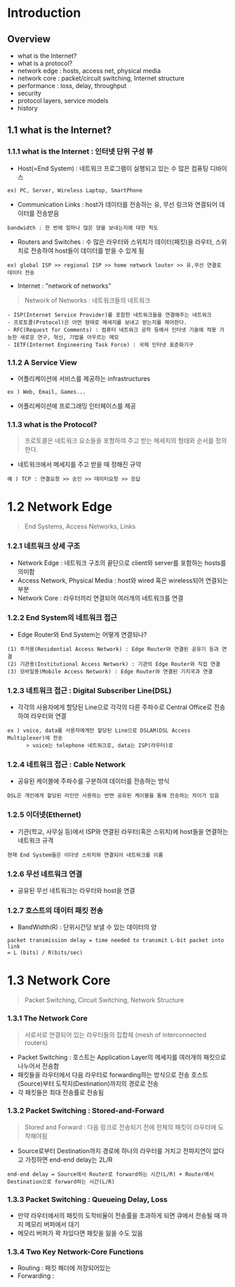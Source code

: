 # Introduction

## Overview
- what is the Internet?
- what is a protocol?
- network edge : hosts, access net, physical media
- network core : packet/circuit switching, Internet structure
- performance : loss, delay, throughput
- security
- protocol layers, service models
- history

## 1.1 what is the Internet?

### 1.1.1 what is the Internet : 인터넷 단위 구성 뷰
- Host(=End System) : 네트워크 프로그램이 실행되고 있는 수 많은 컴퓨팅 디바이스
```
ex) PC, Server, Wireless Laptop, SmartPhone
```

- Communication Links : host가 데이터를 전송하는 유, 무선 링크와 연결되어 데이터를 전송받음
```
bandwidth : 한 번에 얼마나 많은 양을 보내는지에 대한 척도
```        
- Routers and Switches : 수 많은 라우터와 스위치가 데이터(패킷)을 라우터, 스위치로 전송하여 host들이 데이터를 받을 수 있게 됨
```
ex) global ISP >> regional ISP >> home network louter >> 유,무선 연결로 데이터 전송
```

- Internet : "network of networks"

> Network of Networks : 네트워크들의 네트워크
```
- ISP(Internet Service Provider)를 포함한 네트워크들을 연결해주는 네트워크
- 프로토콜(Protocol)은 어떤 형태로 메세지를 보내고 받는지를 제어한다.
- RFC(Request for Comments) : 컴퓨터 네트워크 공학 등에서 인터넷 기술에 적용 가능한 새로운 연구, 혁신, 기법을 아우르는 메모
- IETF(Internet Engineering Task Force) : 국제 인터넷 표준화기구
```

### 1.1.2 A Service View
- 어플리케이션에 서비스를 제공하는 infrastructures
```
ex ) Web, Email, Games...
```
- 어플리케이션에 프로그래밍 인터페이스를 제공

### 1.1.3 what is the Protocol?
> 프로토콜은 네트워크 요소들을 포함하여 주고 받는 메세지의 형태와 순서를 정의한다.
- 네트워크에서 메세지를 주고 받을 때 정해진 규약
```
예 ) TCP : 연결요청 >> 승인 >> 데이터요청 >> 응답
```

# 1.2 Network Edge
> End Systems, Access Networks, Links

### 1.2.1 네트워크 상세 구조
- Network Edge : 네트워크 구조의 끝단으로 client와 server를 포함하는 hosts를 의미함
- Access Network, Physical Media : host와 wired 혹은 wireless되어 연결되는 부분
- Network Core : 라우터끼리 연결되어 여러개의 네트워크를 연결

### 1.2.2 End System의 네트워크 접근
- Edge Router와 End System는 어떻게 연결되나?
```
(1) 주거용(Residential Access Network) : Edge Router와 연결된 공유기 등과 연결
(2) 기관용(Institutional Access Network) : 기관의 Edge Router와 직접 연결
(3) 모바일용(Mobile Access Network) : Edge Router와 연결된 기지국과 연결
```

### 1.2.3 네트워크 접근 : Digital Subscriber Line(DSL)
- 각각의 사용자에게 할당된 Line으로 각각의 다른 주파수로 Central Office로 전송하여 라우터와 연결
```
ex ) voice, data를 사용자에게만 할당된 Line으로 DSLAM(DSL Access Multiplexer)에 전송 
      > voice는 telephone 네트워크로, data는 ISP(라우터)로
```

### 1.2.4 네트워크 접근 : Cable Network
- 공유된 케이블에 주파수를 구분하여 데이터를 전송하는 방식
```
DSL은 개인에게 할당된 라인만 사용하는 반면 공유된 케이블을 통해 전송하는 차이가 있음
```

### 1.2.5 이더넷(Ethernet)
- 기관(학교, 사무실 등)에서 ISP와 연결된 라우터(혹은 스위치)에 host들을 연결하는 네트워크 규격
```
현재 End System들은 이더넷 스위치와 연결되어 네트워크를 이룸
```

### 1.2.6 무선 네트워크 연결
- 공유된 무선 네트워크는 라우터와 host을 연결

### 1.2.7 호스트의 데이터 패킷 전송
- BandWidth(R) : 단위시간당 보낼 수 있는 데이터의 양
```
packet transmission delay = time needed to transmit L-bit packet into link 
= L (bits) / R(bits/sec)
```


# 1.3 Network Core
> Packet Switching, Circuit Switching, Network Structure

### 1.3.1 The Network Core
> 서로서로 연결되어 있는 라우터들의 집합체 (mesh of interconnected routers)
- Packet Switching : 호스트는 Application Layer의 메세지를 여러개의 패킷으로 나누어서 전송함
- 패킷들을 라우터에서 다음 라우터로 forwarding하는 방식으로 전송 호스트(Source)부터 도착지(Destination)까지의 경로로 전송
- 각 패킷들은 최대 전송률로 전송됨

### 1.3.2 Packet Switching : Stored-and-Forward
> Stored and Forward : 다음 링크로 전송되기 전에 전체의 패킷이 라우터에 도착해야됨
- Source로부터 Destination까지 경로에 하나의 라우터를 거치고 전파지연이 없다고 가정하면 end-end delay는 2L/R
```
end-end delay = Source에서 Router로 forward하는 시간(L/R) + Router에서 Destination으로 forward하는 시간(L/R)
```

### 1.3.3 Packet Switching : Queueing Delay, Loss
- 만약 라우터에서의 패킷의 도착비율이 전송률을 초과하게 되면 큐에서 전송될 때 까지 메모리 버퍼에서 대기
- 메모리 버퍼가 꽉 차있다면 패킷을 잃을 수도 있음

### 1.3.4 Two Key Network-Core Functions
- Routing : 패킷 해더에 저장되어있는 
- Forwarding : 
